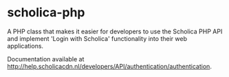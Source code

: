 scholica-php
============

A PHP class that makes it easier for developers to use the Scholica PHP API and implement 'Login with Scholica' functionality into their web applications.

Documentation available at http://help.scholicacdn.nl/developers/API/authentication/authentication.
